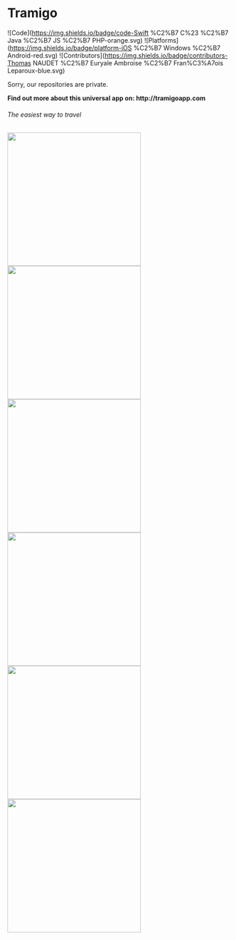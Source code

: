 # Tramigo

![Code](https://img.shields.io/badge/code-Swift %C2%B7 C%23 %C2%B7 Java %C2%B7 JS %C2%B7 PHP-orange.svg)
![Platforms](https://img.shields.io/badge/platform-iOS %C2%B7 Windows %C2%B7 Android-red.svg)
![Contributors](https://img.shields.io/badge/contributors-Thomas NAUDET %C2%B7 Euryale Ambroise %C2%B7 Fran%C3%A7ois Leparoux-blue.svg)

Sorry, our repositories are private.

__Find out more about this universal app on: http://tramigoapp.com__

###### The easiest way to travel

<img src="http://tramigoapp.com/img/iOS1.png" width="300" />
<img src="http://tramigoapp.com/img/iOS2.png" width="300" />
<img src="http://tramigoapp.com/img/WP1.png" width="300" />
<img src="http://tramigoapp.com/img/WP2.png" width="300" />
<img src="http://tramigoapp.com/img/Android1.png" width="300" />
<img src="http://tramigoapp.com/img/Android2.png" width="300" />
